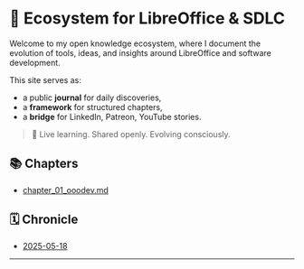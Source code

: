 # 📘 Ecosystem for LibreOffice & SDLC

Welcome to my open knowledge ecosystem, where I document the evolution of tools, ideas, and insights around LibreOffice and software development.

This site serves as:
- a public **journal** for daily discoveries,
- a **framework** for structured chapters,
- a **bridge** for LinkedIn, Patreon, YouTube stories.

> 🌿 Live learning. Shared openly. Evolving consciously.

## 📚 Chapters
- [chapter_01_ooodev.md](chapters/chapter_01_ooodev.md)

## 🗓️ Chronicle
- [2025-05-18](chronicle/2025/202505/20250518.md)

---
